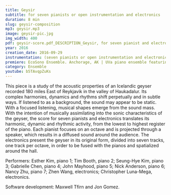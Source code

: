 ```yaml
---
title: Geysir
subtitle: for seven pianists or open instrumentation and electronics
duration: 8 min
slug: geysir-composition
mp3: geysir.mp3
image: geysir-pic.jpg
img_width: 400
pdf: geysir-score.pdf_DESCRIPTION_Geysir, for seven pianist and electronics $geysir-pitch-class-predominance-analysis.pdf_DESCRIPTION_Geysir's pitch-class predominance analysis
year: 2016
creation_date: 2016-09-29
instrumentation: (seven pianists or open instrumentation and electronics)
premiere: EcoSono Ensemble. Anchorage, AK | UVa piano ensemble featuring Seung-Hye Kim and John Mayhood / Zhen Wang. Charlottesville, VA
category: Ensemble
youtube: b5TAvqpZuKs
---
```


This piece is a study of the acoustic properties of an Icelandic geyser recorded 180 miles East of Reykjavik in the valley of Haukadalur. Its complex harmonies, dynamics and rhythms shift perpetually and in subtle ways. If listened to as a background, the sound may appear to be static. With a focused listening, musical shapes emerge from the sound mass. With the intention of musically assimilating into the sonic characteristics of the geyser, the score for seven pianists and electronics translates its harmonic, dynamic and rhythmic activity, from the lowest to highest register of the piano. Each pianist focuses on an octave and is projected through a speaker, which results in a diffused sound around the audience. The electronics present the geyser in its original form, divided into seven tracks, one track per octave, in order to be fused with the pianos and spatialized around the hall. 

Performers: Esther Kim, piano 1; Tim Booth, piano 2; Seung-Hye Kim, piano 3; Gabrielle Chen, piano 4; John Mayhood, piano 5; Nick Anderson, piano 6; Nancy Zhu, piano 7; Zhen Wang, electronics; Christopher Luna-Mega, electronics.

Software development: Maxwell Tfirn and Jon Gomez.
